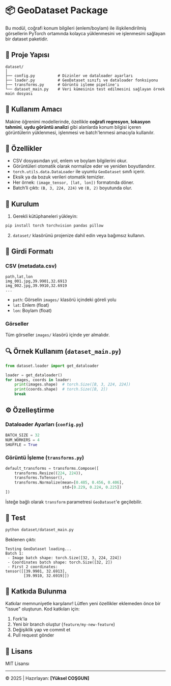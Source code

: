 # 📦 GeoDataset Package

Bu modül, coğrafi konum bilgileri (enlem/boylam) ile ilişkilendirilmiş görsellerin PyTorch ortamında kolayca yüklenmesini ve işlenmesini sağlayan bir dataset paketidir.

## 📁 Proje Yapısı

```
dataset/
│
├── config.py          # Dizinler ve dataloader ayarları
├── loader.py          # GeoDataset sınıfı ve dataloader fonksiyonu
├── transforms.py      # Görüntü işleme pipeline'ı
└── dataset_main.py    # Veri kümesinin test edilmesini sağlayan örnek main dosyası
```

## 🧠 Kullanım Amacı

Makine öğrenimi modellerinde, özellikle **coğrafi regresyon**, **lokasyon tahmini**, **uydu görüntü analizi** gibi alanlarda konum bilgisi içeren görüntülerin yüklenmesi, işlenmesi ve batch'lenmesi amacıyla kullanılır.

## 🚀 Özellikler

- CSV dosyasından yol, enlem ve boylam bilgilerini okur.
- Görüntüleri otomatik olarak normalize eder ve yeniden boyutlandırır.
- `torch.utils.data.DataLoader` ile uyumlu `GeoDataset` sınıfı içerir.
- Eksik ya da bozuk verileri otomatik temizler.
- Her örnek: `(image_tensor, [lat, lon])` formatında döner.
- Batch’li çıktı: `(B, 3, 224, 224)` ve `(B, 2)` boyutunda olur.

## 🔧 Kurulum

1. Gerekli kütüphaneleri yükleyin:

```bash
pip install torch torchvision pandas pillow
```

2. `dataset/` klasörünü projenize dahil edin veya bağımsız kullanın.

## 📂 Girdi Formatı

### CSV (metadata.csv)

```csv
path,lat,lon
img_001.jpg,39.9901,32.6913
img_002.jpg,39.9910,32.6919
...
```

- `path`: Görselin `images/` klasörü içindeki göreli yolu
- `lat`: Enlem (float)
- `lon`: Boylam (float)

### Görseller

Tüm görseller `images/` klasörü içinde yer almalıdır.

## 🔍 Örnek Kullanım (`dataset_main.py`)

```python
from dataset.loader import get_dataloader

loader = get_dataloader()
for images, coords in loader:
    print(images.shape)  # torch.Size([B, 3, 224, 224])
    print(coords.shape)  # torch.Size([B, 2])
    break
```

## ⚙️ Özelleştirme

### Dataloader Ayarları (`config.py`)
```python
BATCH_SIZE = 32
NUM_WORKERS = 4
SHUFFLE = True
```

### Görüntü İşleme (`transforms.py`)
```python
default_transforms = transforms.Compose([
    transforms.Resize((224, 224)),
    transforms.ToTensor(),
    transforms.Normalize(mean=[0.485, 0.456, 0.406],
                         std=[0.229, 0.224, 0.225])
])
```

İsteğe bağlı olarak `transform` parametresi `GeoDataset`'e geçilebilir.

## 🧪 Test

```bash
python dataset/dataset_main.py
```

Beklenen çıktı:
```
Testing GeoDataset loading...
Batch 1:
 - Image batch shape: torch.Size([32, 3, 224, 224])
 - Coordinates batch shape: torch.Size([32, 2])
 - First 2 coordinates:
tensor([[39.9901, 32.6913],
        [39.9910, 32.6919]])
```

## 🤝 Katkıda Bulunma

Katkılar memnuniyetle karşılanır! Lütfen yeni özellikler eklemeden önce bir "issue" oluşturun. Kod katkıları için:

1. Fork'la
2. Yeni bir branch oluştur (`feature/my-new-feature`)
3. Değişiklik yap ve commit et
4. Pull request gönder

## 📝 Lisans

MIT Lisansı

---
 
© 2025 | Hazırlayan: **[Yüksel COŞGUN]** 